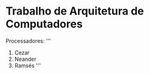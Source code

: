 # Trabalho de Arquitetura de Computadores
 Processadores:
 '''
 1. Cezar
 2. Neander
 3. Ramsés
 '''
